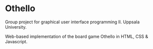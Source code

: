 # Othello
Group project for graphical user interface programming II. Uppsala University.

Web-based implementation of the board game Othello in HTML, CSS & Javascript. 
